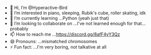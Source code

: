 - 👋 Hi, I’m @Hyperactive-Bird
- 👀 I’m interested in piano, sleeping, Rubik's cube, roller skating, idk
- 🌱 I’m currently learning ...Python (yeah just that)
- 💞️ I’m looking to collaborate on ...I've not learned enough for that... probably
- 📫 How to reach me ...https://discord.gg/8afF4yY3Qz
- 😄 Pronouns: ...mismatched chromosomes
- ⚡ Fun fact: ...I'm very boring, not talkative at all

<!---
Hyperactive-Bird/Hyperactive-Bird is a ✨ special ✨ repository because its `README.md` (this file) appears on your GitHub profile.
You can click the Preview link to take a look at your changes.
--->

